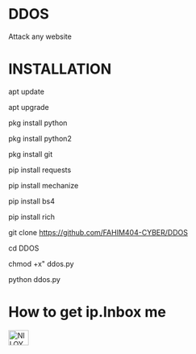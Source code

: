 # DDOS
Attack any website

# INSTALLATION

apt update

apt upgrade

pkg install python

pkg install python2

pkg install git

pip install requests

pip install mechanize

pip install bs4

pip install rich

git clone https://github.com/FAHIM404-CYBER/DDOS

cd DDOS

chmod +x" ddos.py

python ddos.py



# How to get ip.Inbox me
<a href="https://www.facebook.com/profile.php?id=100077796256408" target="blank"><img align="center" src="https://raw.githubusercontent.com/rahuldkjain/github-profile-readme-generator/master/src/images/icons/Social/facebook.svg" alt="NILOY.VAU.6" height="30" width="40" /></a>

